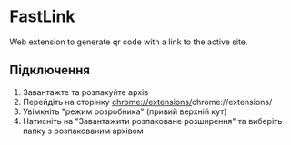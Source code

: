 # FastLink
Web extension to generate qr code with a link to the active site.

<h2>Підключення</h2> 
<ol>
  <li>Завантажте та розпакуйте архів</li>
  <li>Перейдіть на сторінку <a href="chrome://extensions/">chrome://extensions/</a>chrome://extensions/</li>
  <li>Увімкніть "режим розробника" (привий верхній кут)</li>
  <li>Натисніть на "Завантажити розпаковане розширення" та виберіть папку з розпакованим архівом</li>
</ol>



